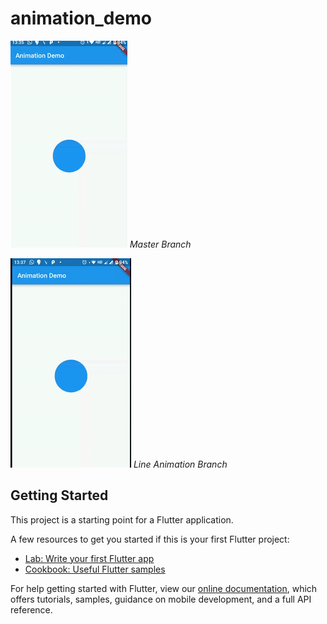 # animation_demo

![Master Branch Animation](animation-master.gif?raw=true "Animation - Master Branch")
_Master Branch_

![Line Animation Branch Animation](animation-line-animation.gif?raw=true "Animation - Line Animation Branch")
_Line Animation Branch_

## Getting Started

This project is a starting point for a Flutter application.

A few resources to get you started if this is your first Flutter project:

- [Lab: Write your first Flutter app](https://flutter.io/docs/get-started/codelab)
- [Cookbook: Useful Flutter samples](https://flutter.io/docs/cookbook)

For help getting started with Flutter, view our 
[online documentation](https://flutter.io/docs), which offers tutorials, 
samples, guidance on mobile development, and a full API reference.
